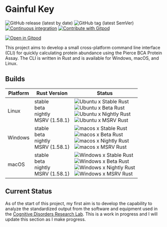 
# Gainful Key

![GitHub release (latest by date)](https://img.shields.io/github/v/release/CogDisResLab/gainful_key)
![GitHub tag (latest SemVer)](https://img.shields.io/github/v/tag/CogDisResLab/gainful_key)
[![Continuous integration](https://github.com/CogDisResLab/gainful_key/actions/workflows/ci.yaml/badge.svg?branch=main&event=push)](https://github.com/CogDisResLab/gainful_key/actions/workflows/ci.yaml)
[![Contribute with Gitpod](https://img.shields.io/badge/Contribute%20with-Gitpod-908a85?logo=gitpod)](https://gitpod.io/#CogDisResLab/gainful_key)


[![Open in Gitpod](https://gitpod.io/button/open-in-gitpod.svg)](https://gitpod.io/#CogDisResLab/gainful_key)

This project aims to develop a small cross-platform command line interface (CLI) for quickly calculating protein abundance using the Pierce BCA Protein Assay. The CLI is written in Rust and is available for Windows, macOS, and Linux.

## Builds

| Platform | Rust Version |Status |
| -------- | ------ | ------ |
| Linux    | stable <br/> beta <br/> nightly <br/> MSRV (1.58.1) | ![Ubuntu x Stable Rust](https://img.shields.io/endpoint?url=https://gist.githubusercontent.com/AliSajid/30f69c47d6713ae02646279ba9981998/raw/ubuntu-stable.json) <br/> ![Ubuntu x Beta Rust](https://img.shields.io/endpoint?url=https://gist.githubusercontent.com/AliSajid/30f69c47d6713ae02646279ba9981998/raw/ubuntu-beta.json) <br/> ![Ubuntu x Nightly Rust](https://img.shields.io/endpoint?url=https://gist.githubusercontent.com/AliSajid/30f69c47d6713ae02646279ba9981998/raw/ubuntu-nightly.json) <br/> ![Ubuntu x MSRV Rust](https://img.shields.io/endpoint?url=https://gist.githubusercontent.com/AliSajid/30f69c47d6713ae02646279ba9981998/raw/ubuntu-msrv.json) |
| Windows  | stable <br/> beta <br/> nightly <br/> MSRV (1.58.1) | ![macos x Stable Rust](https://img.shields.io/endpoint?url=https://gist.githubusercontent.com/AliSajid/30f69c47d6713ae02646279ba9981998/raw/windows-stable.json) <br/> ![macos x Beta Rust](https://img.shields.io/endpoint?url=https://gist.githubusercontent.com/AliSajid/30f69c47d6713ae02646279ba9981998/raw/windows-beta.json) <br/> ![macos x Nightly Rust](https://img.shields.io/endpoint?url=https://gist.githubusercontent.com/AliSajid/30f69c47d6713ae02646279ba9981998/raw/windows-nightly.json) <br/> ![macos x MSRV Rust](https://img.shields.io/endpoint?url=https://gist.githubusercontent.com/AliSajid/30f69c47d6713ae02646279ba9981998/raw/windows-msrv.json) |
| macOS    | stable <br/> beta <br/> nightly <br/> MSRV (1.58.1) | ![Windows x Stable Rust](https://img.shields.io/endpoint?url=https://gist.githubusercontent.com/AliSajid/30f69c47d6713ae02646279ba9981998/raw/macos-stable.json) <br/> ![Windows x Beta Rust](https://img.shields.io/endpoint?url=https://gist.githubusercontent.com/AliSajid/30f69c47d6713ae02646279ba9981998/raw/macos-beta.json) <br/> ![Windows x Nightly Rust](https://img.shields.io/endpoint?url=https://gist.githubusercontent.com/AliSajid/30f69c47d6713ae02646279ba9981998/raw/macos-nightly.json) <br/> ![Windows x MSRV Rust](https://img.shields.io/endpoint?url=https://gist.githubusercontent.com/AliSajid/30f69c47d6713ae02646279ba9981998/raw/macos-msrv.json) |

## Current Status

As of the start of this project, my first aim is to develop the capability to analyze the standardized output from the software and equipment used in the [Cognitive Disorders Research Lab](https://www.cdrl-ut.org/). This is a work in progress and I will update this section as I make progress.
